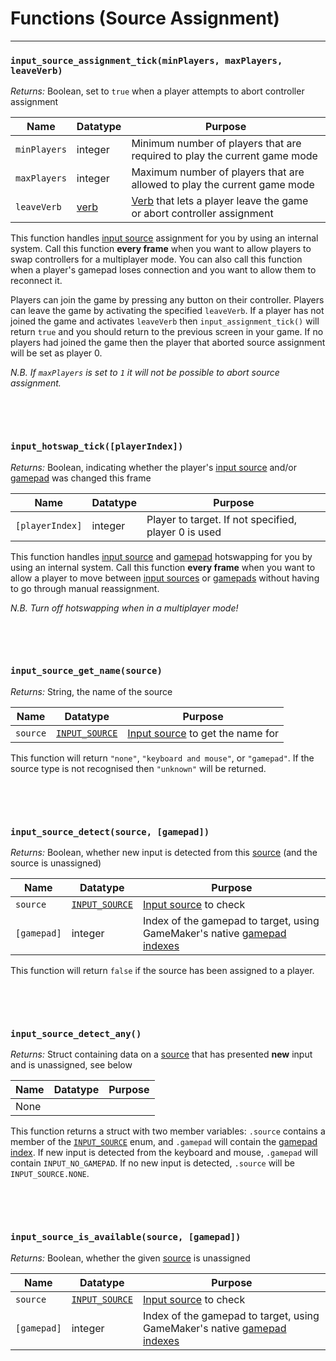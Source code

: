 # Functions (Source Assignment)

---

### `input_source_assignment_tick(minPlayers, maxPlayers, leaveVerb)`

*Returns:* Boolean, set to `true` when a player attempts to abort controller assignment

|Name        |Datatype                  |Purpose                                                                                    |
|------------|--------------------------|-------------------------------------------------------------------------------------------|
|`minPlayers`|integer                   |Minimum number of players that are required to play the current game mode                  |
|`maxPlayers`|integer                   |Maximum number of players that are allowed to play the current game mode                   |
|`leaveVerb` |[verb](Verbs-and-Variants)|[Verb](Verbs-and-Variants) that lets a player leave the game or abort controller assignment|

This function handles [input source](Input-Sources) assignment for you by using an internal system. Call this function **every frame** when you want to allow players to swap controllers for a multiplayer mode. You can also call this function when a player's gamepad loses connection and you want to allow them to reconnect it.

Players can join the game by pressing any button on their controller. Players can leave the game by activating the specified `leaveVerb`. If a player has not joined the game and activates `leaveVerb` then `input_assignment_tick()` will return `true` and you should return to the previous screen in your game. If no players had joined the game then the player that aborted source assignment will be set as player 0.

*N.B. If `maxPlayers` is set to `1` it will not be possible to abort source assignment.*

&nbsp;

&nbsp;

### `input_hotswap_tick([playerIndex])`

*Returns:* Boolean, indicating whether the player's [input source](Input-Sources) and/or [gamepad](https://docs2.yoyogames.com/source/_build/3_scripting/4_gml_reference/controls/gamepad%20input/index.html) was changed this frame

|Name           |Datatype      |Purpose                                             |
|---------------|--------------|----------------------------------------------------|
|`[playerIndex]`|integer       |Player to target. If not specified, player 0 is used|

This function handles [input source](Input-Sources) and [gamepad](https://docs2.yoyogames.com/source/_build/3_scripting/4_gml_reference/controls/gamepad%20input/index.html) hotswapping for you by using an internal system. Call this function **every frame** when you want to allow a player to move between [input sources](Input-Sources) or [gamepads](https://docs2.yoyogames.com/source/_build/3_scripting/4_gml_reference/controls/gamepad%20input/index.html) without having to go through manual reassignment.

*N.B. Turn off hotswapping when in a multiplayer mode!*

&nbsp;

&nbsp;

### `input_source_get_name(source)`

*Returns:* String, the name of the source

|Name    |Datatype      |Purpose                                                           |
|--------|--------------|------------------------------------------------------------------|
|`source`|[`INPUT_SOURCE`](Input-Sources)|[Input source](Input-Sources) to get the name for|

This function will return `"none"`, `"keyboard and mouse"`, or `"gamepad"`. If the source type is not recognised then `"unknown"` will be returned.

&nbsp;

&nbsp;

### `input_source_detect(source, [gamepad])`

*Returns:* Boolean, whether new input is detected from this [source](Input-Sources) (and the source is unassigned)

|Name       |Datatype                       |Purpose                                                                                                                                                                              |
|-----------|-------------------------------|-------------------------------------------------------------------------------------------------------------------------------------------------------------------------------------|
|`source`   |[`INPUT_SOURCE`](Input-Sources)|[Input source](Input-Sources) to check                                                                                                                                               |
|`[gamepad]`|integer                        |Index of the gamepad to target, using GameMaker's native [gamepad indexes](https://docs2.yoyogames.com/source/_build/3_scripting/4_gml_reference/controls/gamepad%20input/index.html)|

This function will return `false` if the source has been assigned to a player.

&nbsp;

&nbsp;

### `input_source_detect_any()`

*Returns:* Struct containing data on a [source](Input-Sources) that has presented **new** input and is unassigned, see below

|Name|Datatype|Purpose|
|----|--------|-------|
|None|        |       |

This function returns a struct with two member variables: `.source` contains a member of the [`INPUT_SOURCE`](Input-Sources) enum, and `.gamepad` will contain the [gamepad index](https://docs2.yoyogames.com/source/_build/3_scripting/4_gml_reference/controls/gamepad%20input/index.html). If new input is detected from the keyboard and mouse, `.gamepad` will contain `INPUT_NO_GAMEPAD`. If no new input is detected, `.source` will be `INPUT_SOURCE.NONE`.

&nbsp;

&nbsp;


### `input_source_is_available(source, [gamepad])`

*Returns:* Boolean, whether the given [source](Input-Sources) is unassigned

|Name       |Datatype                       |Purpose                                                                                                                                                                              |
|-----------|-------------------------------|-------------------------------------------------------------------------------------------------------------------------------------------------------------------------------------|
|`source`   |[`INPUT_SOURCE`](Input-Sources)|[Input source](Input-Sources) to check                                                                                                                                               |
|`[gamepad]`|integer                        |Index of the gamepad to target, using GameMaker's native [gamepad indexes](https://docs2.yoyogames.com/source/_build/3_scripting/4_gml_reference/controls/gamepad%20input/index.html)|